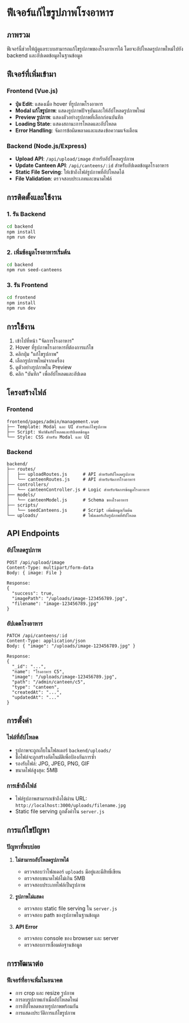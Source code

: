 # ฟีเจอร์แก้ไขรูปภาพโรงอาหาร

## ภาพรวม
ฟีเจอร์นี้ช่วยให้ผู้ดูแลระบบสามารถแก้ไขรูปภาพของโรงอาหารได้ โดยจะอัปโหลดรูปภาพใหม่ไปยัง backend และอัปเดตข้อมูลในฐานข้อมูล

## ฟีเจอร์ที่เพิ่มเข้ามา

### Frontend (Vue.js)
- **ปุ่ม Edit**: แสดงเมื่อ hover ที่รูปภาพโรงอาหาร
- **Modal แก้ไขรูปภาพ**: แสดงรูปภาพปัจจุบันและให้อัปโหลดรูปภาพใหม่
- **Preview รูปภาพ**: แสดงตัวอย่างรูปภาพที่เลือกก่อนบันทึก
- **Loading State**: แสดงสถานะการโหลดและอัปโหลด
- **Error Handling**: จัดการข้อผิดพลาดและแสดงข้อความแจ้งเตือน

### Backend (Node.js/Express)
- **Upload API**: `/api/upload/image` สำหรับอัปโหลดรูปภาพ
- **Update Canteen API**: `/api/canteens/:id` สำหรับอัปเดตข้อมูลโรงอาหาร
- **Static File Serving**: ให้เข้าถึงไฟล์รูปภาพที่อัปโหลดได้
- **File Validation**: ตรวจสอบประเภทและขนาดไฟล์

## การติดตั้งและใช้งาน

### 1. รัน Backend
```bash
cd backend
npm install
npm run dev
```

### 2. เพิ่มข้อมูลโรงอาหารเริ่มต้น
```bash
cd backend
npm run seed-canteens
```

### 3. รัน Frontend
```bash
cd frontend
npm install
npm run dev
```

## การใช้งาน

1. เข้าไปที่หน้า "จัดการโรงอาหาร"
2. Hover ที่รูปภาพโรงอาหารที่ต้องการแก้ไข
3. คลิกปุ่ม "แก้ไขรูปภาพ"
4. เลือกรูปภาพใหม่จากเครื่อง
5. ดูตัวอย่างรูปภาพใน Preview
6. คลิก "บันทึก" เพื่ออัปโหลดและอัปเดต

## โครงสร้างไฟล์

### Frontend
```
frontend/pages/admin/management.vue
├── Template: Modal และ UI สำหรับแก้ไขรูปภาพ
├── Script: ฟังก์ชันอัปโหลดและอัปเดตข้อมูล
└── Style: CSS สำหรับ Modal และ UI
```

### Backend
```
backend/
├── routes/
│   ├── uploadRoutes.js      # API สำหรับอัปโหลดรูปภาพ
│   └── canteenRoutes.js     # API สำหรับจัดการโรงอาหาร
├── controllers/
│   └── canteenController.js # Logic สำหรับจัดการข้อมูลโรงอาหาร
├── models/
│   └── canteenModel.js      # Schema ของโรงอาหาร
├── scripts/
│   └── seedCanteens.js      # Script เพิ่มข้อมูลเริ่มต้น
└── uploads/                 # โฟลเดอร์เก็บรูปภาพที่อัปโหลด
```

## API Endpoints

### อัปโหลดรูปภาพ
```
POST /api/upload/image
Content-Type: multipart/form-data
Body: { image: File }

Response:
{
  "success": true,
  "imagePath": "/uploads/image-123456789.jpg",
  "filename": "image-123456789.jpg"
}
```

### อัปเดตโรงอาหาร
```
PATCH /api/canteens/:id
Content-Type: application/json
Body: { "image": "/uploads/image-123456789.jpg" }

Response:
{
  "_id": "...",
  "name": "โรงอาหาร C5",
  "image": "/uploads/image-123456789.jpg",
  "path": "/admin/canteen/c5",
  "type": "canteen",
  "createdAt": "...",
  "updatedAt": "..."
}
```

## การตั้งค่า

### ไฟล์ที่อัปโหลด
- รูปภาพจะถูกเก็บในโฟลเดอร์ `backend/uploads/`
- ชื่อไฟล์จะถูกสร้างอัตโนมัติเพื่อป้องกันการซ้ำ
- รองรับไฟล์: JPG, JPEG, PNG, GIF
- ขนาดไฟล์สูงสุด: 5MB

### การเข้าถึงไฟล์
- ไฟล์รูปภาพสามารถเข้าถึงได้ผ่าน URL: `http://localhost:3000/uploads/filename.jpg`
- Static file serving ถูกตั้งค่าใน `server.js`

## การแก้ไขปัญหา

### ปัญหาที่พบบ่อย

1. **ไม่สามารถอัปโหลดรูปภาพได้**
   - ตรวจสอบว่าโฟลเดอร์ `uploads` มีอยู่และมีสิทธิ์เขียน
   - ตรวจสอบขนาดไฟล์ไม่เกิน 5MB
   - ตรวจสอบประเภทไฟล์เป็นรูปภาพ

2. **รูปภาพไม่แสดง**
   - ตรวจสอบ static file serving ใน `server.js`
   - ตรวจสอบ path ของรูปภาพในฐานข้อมูล

3. **API Error**
   - ตรวจสอบ console ของ browser และ server
   - ตรวจสอบการเชื่อมต่อฐานข้อมูล

## การพัฒนาต่อ

### ฟีเจอร์ที่อาจเพิ่มในอนาคต
- การ crop และ resize รูปภาพ
- การลบรูปภาพเก่าเมื่ออัปโหลดใหม่
- การอัปโหลดหลายรูปภาพพร้อมกัน
- การแสดงประวัติการแก้ไขรูปภาพ 